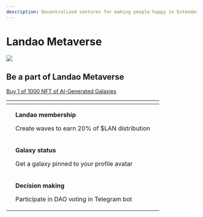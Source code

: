 ```yaml
---
description: Decentralized ventures for making people happy in Extended Reality (XR)
---
```


# Landao Metaverse

![](../.gitbook/assets/telegram-cloud-document-2-5197520528264407551.jpg)

## **Be a part of Landao Metaverse**

[Buy 1 of 1000 NFT of AI-Generated Galaxies](http://metaverse.landao.studio)

<table data-view="cards"><thead><tr><th></th><th></th><th></th></tr></thead><tbody><tr><td></td><td><p><strong>Landao membership</strong></p><p>Create waves to earn    20% of $LAN distribution</p></td><td></td></tr><tr><td></td><td><p><strong>Galaxy status</strong></p><p>Get a galaxy pinned              to your profile avatar</p></td><td></td></tr><tr><td><strong></strong></td><td><p><strong>Decision making</strong></p><p>Participate in DAO          voting in Telegram bot</p></td><td><strong></strong></td></tr></tbody></table>

